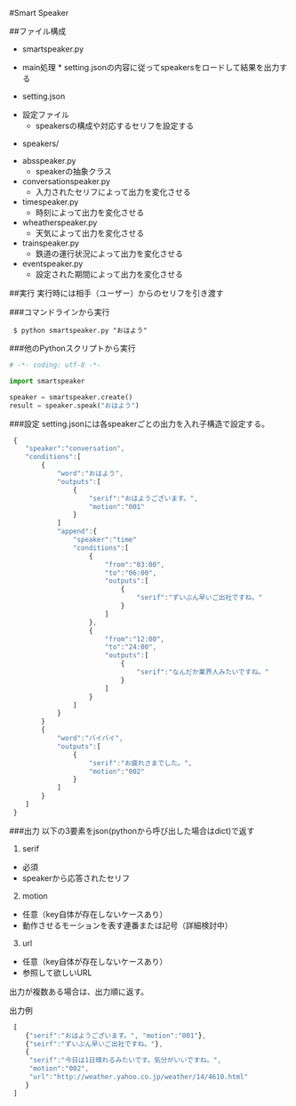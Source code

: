 #Smart Speaker

##ファイル構成
- smartspeaker.py
 * main処理
		 * setting.jsonの内容に従ってspeakersをロードして結果を出力する
- setting.json
 * 設定ファイル
	  * speakersの構成や対応するセリフを設定する

- speakers/
 * absspeaker.py
	 * speakerの抽象クラス
 * conversationspeaker.py
	 * 入力されたセリフによって出力を変化させる
 * timespeaker.py
	 * 時刻によって出力を変化させる
 * wheatherspeaker.py
	 * 天気によって出力を変化させる
 * trainspeaker.py
	 * 鉄道の運行状況によって出力を変化させる
 * eventspeaker.py
	 * 設定された期間によって出力を変化させる

##実行
実行時には相手（ユーザー）からのセリフを引き渡す

###コマンドラインから実行
```shell
 $ python smartspeaker.py "おはよう"
```

###他のPythonスクリプトから実行
```python
# -*- coding: utf-8 -*-

import smartspeaker

speaker = smartspeaker.create()
result = speaker.speak("おはよう")
```

###設定
setting.jsonには各speakerごとの出力を入れ子構造で設定する。

```javascript
 {
    "speaker":"conversation",
    "conditions":[
		{
			"word":"おはよう",
			"outputs":[
				{
					"serif":"おはようございます。",
					"motion":"001"
				}
			]
			"append":{
				"speaker":"time"
				"conditions":[
					{
						"from":"03:00",
						"to":"06:00",
						"outputs":[
							{
								"serif":"ずいぶん早いご出社ですね。"
							}
						]
					},
					{
						"from":"12:00",
						"to":"24:00",
						"outputs":[
							{
								"serif":"なんだか業界人みたいですね。"
							}
						]
					}
				]			
			}
		}
		{
			"word":"バイバイ",
			"outputs":[
				{
					"serif":"お疲れさまでした。",
					"motion":"002"
				}
			]
		}
	]
 }
```

###出力
以下の3要素をjson(pythonから呼び出した場合はdict)で返す
1. serif
 * 必須
 * speakerから応答されたセリフ
2. motion
 * 任意（key自体が存在しないケースあり）
 * 動作させるモーションを表す連番または記号（詳細検討中）
3. url
 * 任意（key自体が存在しないケースあり）
 * 参照して欲しいURL

出力が複数ある場合は、出力順に返す。

出力例
```javascript
 [
	{"serif":"おはようございます。", "motion":"001"},
	{"seirf":"ずいぶん早いご出社ですね。"},
	{
	 "serif":"今日は1日晴れるみたいです。気分がいいですね。",
	 "motion":"002",
	 "url":"http://weather.yahoo.co.jp/weather/14/4610.html"
	}
 ]
```
